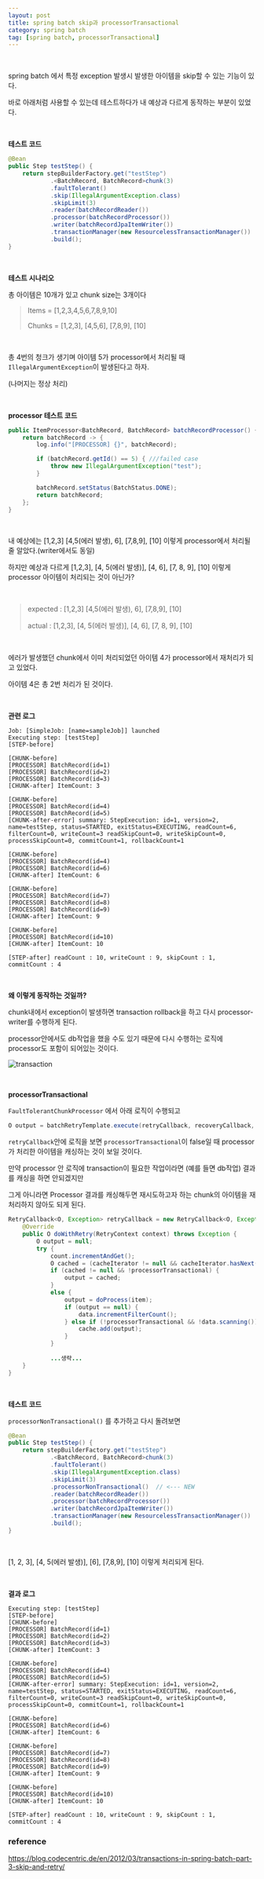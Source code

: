 ```yaml
---
layout: post
title: spring batch skip과 processorTransactional
category: spring batch
tag: [spring batch, processorTransactional]
---
```


<br>

spring batch 에서 특정 exception 발생시 발생한 아이템을 skip할 수 있는 기능이 있다.

바로 아래처럼 사용할 수 있는데 테스트하다가 내 예상과 다르게 동작하는 부분이 있었다.

<br>

**테스트 코드**

```java
@Bean
public Step testStep() {
    return stepBuilderFactory.get("testStep")
            .<BatchRecord, BatchRecord>chunk(3)
            .faultTolerant()
            .skip(IllegalArgumentException.class)
            .skipLimit(3)
            .reader(batchRecordReader())
            .processor(batchRecordProcessor())
            .writer(batchRecordJpaItemWriter())
            .transactionManager(new ResourcelessTransactionManager())
            .build();
}
```


<br>


**테스트 시나리오**

총 아이템은 10개가 있고 chunk size는 3개이다

> Items = [1,2,3,4,5,6,7,8,9,10]
>
> Chunks = [1,2,3], [4,5,6], [7,8,9], [10]

<br>

총 4번의 청크가 생기며 아이템 5가 processor에서 처리될 때 `IllegalArgumentException`이 발생된다고 하자.

(나머지는 정상 처리)

<br>

**processor 테스트 코드**

```java
public ItemProcessor<BatchRecord, BatchRecord> batchRecordProcessor() {
    return batchRecord -> {
        log.info("[PROCESSOR] {}", batchRecord);

        if (batchRecord.getId() == 5) { ///failed case
            throw new IllegalArgumentException("test");
        }

        batchRecord.setStatus(BatchStatus.DONE);
        return batchRecord;
    };
}
```

<br>

내 예상에는 [1,2,3] [4,5(에러 발생), 6], [7,8,9], [10] 이렇게 processor에서 처리될 줄 알았다.(writer에서도 동일)

하지만 예상과 다르게 [1,2,3], [4, 5(에러 발생)], [4, 6], [7, 8, 9], [10] 이렇게 processor 아이템이 처리되는 것이 아닌가?

<br>


> expected : [1,2,3] [4,5(에러 발생), 6], [7,8,9], [10]
>
> actual : [1,2,3], [4, 5(에러 발생)], [4, 6], [7, 8, 9], [10] 

<br>


에러가 발생했던 chunk에서 이미 처리되었던 아이템 4가 processor에서 재처리가 되고 있었다.

아이템 4은 총 2번 처리가 된 것이다.

<br>

**관련 로그**

```
Job: [SimpleJob: [name=sampleJob]] launched
Executing step: [testStep]
[STEP-before]

[CHUNK-before]
[PROCESSOR] BatchRecord(id=1)
[PROCESSOR] BatchRecord(id=2)
[PROCESSOR] BatchRecord(id=3)
[CHUNK-after] ItemCount: 3

[CHUNK-before]
[PROCESSOR] BatchRecord(id=4)
[PROCESSOR] BatchRecord(id=5)
[CHUNK-after-error] summary: StepExecution: id=1, version=2, name=testStep, status=STARTED, exitStatus=EXECUTING, readCount=6, filterCount=0, writeCount=3 readSkipCount=0, writeSkipCount=0, processSkipCount=0, commitCount=1, rollbackCount=1

[CHUNK-before]
[PROCESSOR] BatchRecord(id=4)
[PROCESSOR] BatchRecord(id=6)
[CHUNK-after] ItemCount: 6

[CHUNK-before]
[PROCESSOR] BatchRecord(id=7)
[PROCESSOR] BatchRecord(id=8)
[PROCESSOR] BatchRecord(id=9)
[CHUNK-after] ItemCount: 9

[CHUNK-before]
[PROCESSOR] BatchRecord(id=10)
[CHUNK-after] ItemCount: 10

[STEP-after] readCount : 10, writeCount : 9, skipCount : 1, commitCount : 4 
```

<br>


**왜 이렇게 동작하는 것일까?**

chunk내에서 exception이 발생하면 transaction rollback을 하고 다시 processor-writer를 수행하게 된다.

processor안에서도 db작업을 했을 수도 있기 때문에 다시 수행하는 로직에 processor도 포함이 되어있는 것이다.

![transaction](https://blog.codecentric.de/files/2012/03/Blog_Transactions_SkipInProcess-1024x460.png)

<br>


**processorTransactional**

`FaultTolerantChunkProcessor` 에서 아래 로직이 수행되고

```java
O output = batchRetryTemplate.execute(retryCallback, recoveryCallback, new DefaultRetryState(getInputKey(item), rollbackClassifier));
```



`retryCallback`안에 로직을 보면 `processorTransactional`이 false일 때 processor가 처리한 아이템을 캐싱하는 것이 보일 것이다. 

만약 processor 안 로직에 transaction이 필요한 작업이라면 (예를 들면 db작업) 결과를 캐싱을 하면 안되겠지만

그게 아니라면 Processor 결과를 캐싱해두면 재시도하고자 하는 chunk의 아이템을 재처리하지 않아도 되게 된다.

```java
RetryCallback<O, Exception> retryCallback = new RetryCallback<O, Exception>() {
    @Override
    public O doWithRetry(RetryContext context) throws Exception {
        O output = null;
        try {
            count.incrementAndGet();
            O cached = (cacheIterator != null && cacheIterator.hasNext()) ? cacheIterator.next() : null;
            if (cached != null && !processorTransactional) {
                output = cached;
            }
            else {
                output = doProcess(item);
                if (output == null) {
                    data.incrementFilterCount();
                } else if (!processorTransactional && !data.scanning()) {
                    cache.add(output);
                }
            }
    
            ...생략...
    }
}
```

<br>

 **테스트 코드** 

`processorNonTransactional()` 를 추가하고 다시 돌려보면

```java
@Bean
public Step testStep() {
    return stepBuilderFactory.get("testStep")
            .<BatchRecord, BatchRecord>chunk(3)
            .faultTolerant()
            .skip(IllegalArgumentException.class)
            .skipLimit(3)
            .processorNonTransactional()  // <--- NEW
            .reader(batchRecordReader())
            .processor(batchRecordProcessor())
            .writer(batchRecordJpaItemWriter())
            .transactionManager(new ResourcelessTransactionManager())
            .build();
}
```

<br>

[1, 2, 3], [4, 5(에러 발생)], [6], [7,8,9], [10] 이렇게 처리되게 된다.

<br>

**결과 로그**

```
Executing step: [testStep]
[STEP-before]
[CHUNK-before]
[PROCESSOR] BatchRecord(id=1)
[PROCESSOR] BatchRecord(id=2)
[PROCESSOR] BatchRecord(id=3)
[CHUNK-after] ItemCount: 3

[CHUNK-before]
[PROCESSOR] BatchRecord(id=4)
[PROCESSOR] BatchRecord(id=5)
[CHUNK-after-error] summary: StepExecution: id=1, version=2, name=testStep, status=STARTED, exitStatus=EXECUTING, readCount=6, filterCount=0, writeCount=3 readSkipCount=0, writeSkipCount=0, processSkipCount=0, commitCount=1, rollbackCount=1

[CHUNK-before]
[PROCESSOR] BatchRecord(id=6)
[CHUNK-after] ItemCount: 6

[CHUNK-before]
[PROCESSOR] BatchRecord(id=7)
[PROCESSOR] BatchRecord(id=8)
[PROCESSOR] BatchRecord(id=9)
[CHUNK-after] ItemCount: 9

[CHUNK-before]
[PROCESSOR] BatchRecord(id=10)
[CHUNK-after] ItemCount: 10

[STEP-after] readCount : 10, writeCount : 9, skipCount : 1, commitCount : 4
```



### reference

https://blog.codecentric.de/en/2012/03/transactions-in-spring-batch-part-3-skip-and-retry/

